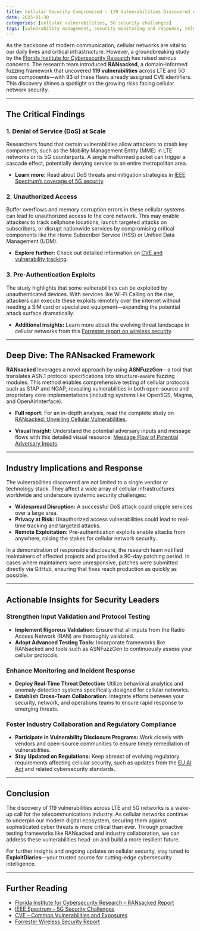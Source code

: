 ```yaml
---
title: Cellular Security Compromised - 119 Vulnerabilities Discovered Across LTE and 5G  
date: 2025-01-30
categories: [cellular vulnerabilities, 5G security challenges]
tags: [vulnerability management, security monitoring and response, telecoms security]  
---
```



As the backbone of modern communication, cellular networks are vital to our daily lives and critical infrastructure. However, a groundbreaking study by the [Florida Institute for Cybersecurity Research](https://www.floridacyberresearch.org/) has raised serious concerns. The research team introduced **RANsacked**, a domain-informed fuzzing framework that uncovered **119 vulnerabilities** across LTE and 5G core components—with 93 of these flaws already assigned CVE identifiers. This discovery shines a spotlight on the growing risks facing cellular network security.

---

## The Critical Findings

### 1. Denial of Service (DoS) at Scale  
Researchers found that certain vulnerabilities allow attackers to crash key components, such as the Mobility Management Entity (MME) in LTE networks or its 5G counterparts. A single malformed packet can trigger a cascade effect, potentially denying service to an entire metropolitan area.  
- **Learn more:** Read about DoS threats and mitigation strategies in [IEEE Spectrum’s coverage of 5G security](https://spectrum.ieee.org/5g-security).

### 2. Unauthorized Access  
Buffer overflows and memory corruption errors in these cellular systems can lead to unauthorized access to the core network. This may enable attackers to track cellphone locations, launch targeted attacks on subscribers, or disrupt nationwide services by compromising critical components like the Home Subscriber Service (HSS) or Unified Data Management (UDM).  
- **Explore further:** Check out detailed information on [CVE and vulnerability tracking](https://cve.mitre.org/).

### 3. Pre-Authentication Exploits  
The study highlights that some vulnerabilities can be exploited by unauthenticated devices. With services like Wi-Fi Calling on the rise, attackers can execute these exploits remotely over the internet without needing a SIM card or specialized equipment—expanding the potential attack surface dramatically.  
- **Additional insights:** Learn more about the evolving threat landscape in cellular networks from this [Forrester report on wireless security](https://www.forrester.com/).

---

## Deep Dive: The RANsacked Framework

**RANsacked** leverages a novel approach by using **ASNFuzzGen**—a tool that translates ASN.1 protocol specifications into structure-aware fuzzing modules. This method enables comprehensive testing of cellular protocols such as S1AP and NGAP, revealing vulnerabilities in both open-source and proprietary core implementations (including systems like Open5GS, Magma, and OpenAirInterface).

- **Full report:** For an in-depth analysis, read the complete study on [RANsacked: Unveiling Cellular Vulnerabilities](https://www.floridacyberresearch.org/ransacked).

- **Visual Insight:** Understand the potential adversary inputs and message flows with this detailed visual resource: [Message Flow of Potential Adversary Inputs](https://www.floridacyberresearch.org/infographic).

---

## Industry Implications and Response

The vulnerabilities discovered are not limited to a single vendor or technology stack. They affect a wide array of cellular infrastructures worldwide and underscore systemic security challenges:

- **Widespread Disruption:** A successful DoS attack could cripple services over a large area.
- **Privacy at Risk:** Unauthorized access vulnerabilities could lead to real-time tracking and targeted attacks.
- **Remote Exploitation:** Pre-authentication exploits enable attacks from anywhere, raising the stakes for cellular network security.

In a demonstration of responsible disclosure, the research team notified maintainers of affected projects and provided a 90-day patching period. In cases where maintainers were unresponsive, patches were submitted directly via GitHub, ensuring that fixes reach production as quickly as possible.

---

## Actionable Insights for Security Leaders

### Strengthen Input Validation and Protocol Testing  
- **Implement Rigorous Validation:** Ensure that all inputs from the Radio Access Network (RAN) are thoroughly validated.
- **Adopt Advanced Testing Tools:** Incorporate frameworks like RANsacked and tools such as ASNFuzzGen to continuously assess your cellular protocols.

### Enhance Monitoring and Incident Response  
- **Deploy Real-Time Threat Detection:** Utilize behavioral analytics and anomaly detection systems specifically designed for cellular networks.
- **Establish Cross-Team Collaboration:** Integrate efforts between your security, network, and operations teams to ensure rapid response to emerging threats.

### Foster Industry Collaboration and Regulatory Compliance  
- **Participate in Vulnerability Disclosure Programs:** Work closely with vendors and open-source communities to ensure timely remediation of vulnerabilities.
- **Stay Updated on Regulations:** Keep abreast of evolving regulatory requirements affecting cellular security, such as updates from the [EU AI Act](https://artificialintelligenceact.eu/) and related cybersecurity standards.

---

## Conclusion

The discovery of 119 vulnerabilities across LTE and 5G networks is a wake-up call for the telecommunications industry. As cellular networks continue to underpin our modern digital ecosystem, securing them against sophisticated cyber threats is more critical than ever. Through proactive testing frameworks like RANsacked and industry collaboration, we can address these vulnerabilities head-on and build a more resilient future.

For further insights and ongoing updates on cellular security, stay tuned to **ExploitDiaries**—your trusted source for cutting-edge cybersecurity intelligence.

---

## Further Reading
- [Florida Institute for Cybersecurity Research – RANsacked Report](https://www.floridacyberresearch.org/ransacked)
- [IEEE Spectrum – 5G Security Challenges](https://spectrum.ieee.org/5g-security)
- [CVE – Common Vulnerabilities and Exposures](https://cve.mitre.org/)
- [Forrester Wireless Security Report](https://www.forrester.com/)